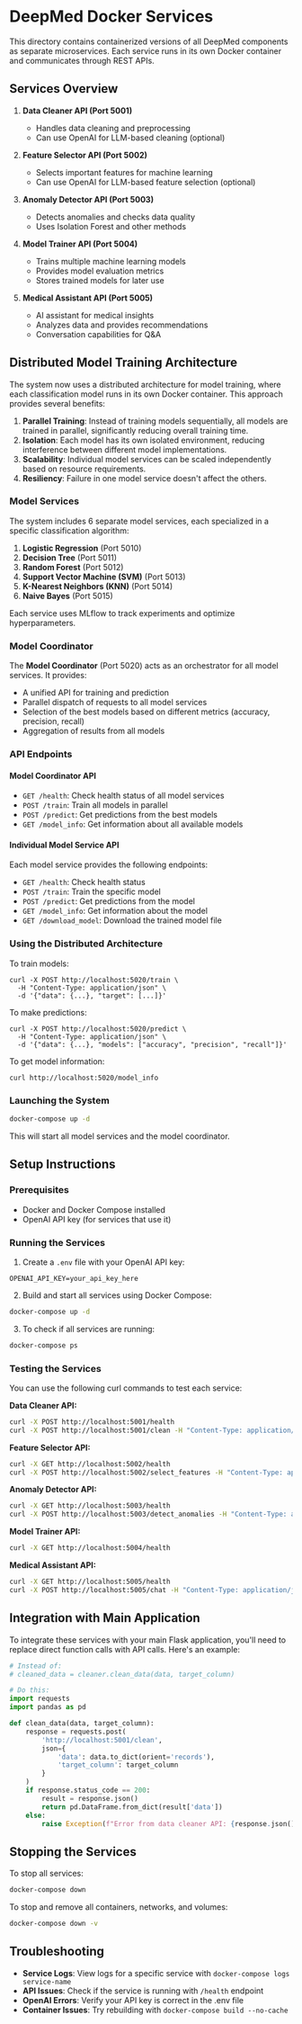 # DeepMed Docker Services

This directory contains containerized versions of all DeepMed components as separate microservices. Each service runs in its own Docker container and communicates through REST APIs.

## Services Overview

1. **Data Cleaner API (Port 5001)**
   - Handles data cleaning and preprocessing
   - Can use OpenAI for LLM-based cleaning (optional)

2. **Feature Selector API (Port 5002)**
   - Selects important features for machine learning
   - Can use OpenAI for LLM-based feature selection (optional)

3. **Anomaly Detector API (Port 5003)**
   - Detects anomalies and checks data quality
   - Uses Isolation Forest and other methods

4. **Model Trainer API (Port 5004)**
   - Trains multiple machine learning models
   - Provides model evaluation metrics
   - Stores trained models for later use

5. **Medical Assistant API (Port 5005)**
   - AI assistant for medical insights
   - Analyzes data and provides recommendations
   - Conversation capabilities for Q&A

## Distributed Model Training Architecture

The system now uses a distributed architecture for model training, where each classification model runs in its own Docker container. This approach provides several benefits:

1. **Parallel Training**: Instead of training models sequentially, all models are trained in parallel, significantly reducing overall training time.
2. **Isolation**: Each model has its own isolated environment, reducing interference between different model implementations.
3. **Scalability**: Individual model services can be scaled independently based on resource requirements.
4. **Resiliency**: Failure in one model service doesn't affect the others.

### Model Services

The system includes 6 separate model services, each specialized in a specific classification algorithm:

1. **Logistic Regression** (Port 5010)
2. **Decision Tree** (Port 5011)
3. **Random Forest** (Port 5012)
4. **Support Vector Machine (SVM)** (Port 5013)
5. **K-Nearest Neighbors (KNN)** (Port 5014)
6. **Naive Bayes** (Port 5015)

Each service uses MLflow to track experiments and optimize hyperparameters.

### Model Coordinator

The **Model Coordinator** (Port 5020) acts as an orchestrator for all model services. It provides:

- A unified API for training and prediction
- Parallel dispatch of requests to all model services
- Selection of the best models based on different metrics (accuracy, precision, recall)
- Aggregation of results from all models

### API Endpoints

#### Model Coordinator API

- `GET /health`: Check health status of all model services
- `POST /train`: Train all models in parallel
- `POST /predict`: Get predictions from the best models
- `GET /model_info`: Get information about all available models

#### Individual Model Service API

Each model service provides the following endpoints:

- `GET /health`: Check health status
- `POST /train`: Train the specific model
- `POST /predict`: Get predictions from the model
- `GET /model_info`: Get information about the model
- `GET /download_model`: Download the trained model file

### Using the Distributed Architecture

To train models:
```
curl -X POST http://localhost:5020/train \
  -H "Content-Type: application/json" \
  -d '{"data": {...}, "target": [...]}'
```

To make predictions:
```
curl -X POST http://localhost:5020/predict \
  -H "Content-Type: application/json" \
  -d '{"data": {...}, "models": ["accuracy", "precision", "recall"]}'
```

To get model information:
```
curl http://localhost:5020/model_info
```

### Launching the System

```bash
docker-compose up -d
```

This will start all model services and the model coordinator.

## Setup Instructions

### Prerequisites

- Docker and Docker Compose installed
- OpenAI API key (for services that use it)

### Running the Services

1. Create a `.env` file with your OpenAI API key:

```
OPENAI_API_KEY=your_api_key_here
```

2. Build and start all services using Docker Compose:

```bash
docker-compose up -d
```

3. To check if all services are running:

```bash
docker-compose ps
```

### Testing the Services

You can use the following curl commands to test each service:

**Data Cleaner API:**
```bash
curl -X POST http://localhost:5001/health
curl -X POST http://localhost:5001/clean -H "Content-Type: application/json" -d '{"data": {"column1": [1, 2, 3], "column2": [4, 5, 6]}, "target_column": "column1"}'
```

**Feature Selector API:**
```bash
curl -X GET http://localhost:5002/health
curl -X POST http://localhost:5002/select_features -H "Content-Type: application/json" -d '{"data": {"feature1": [1, 2, 3], "feature2": [4, 5, 6]}, "target": [0, 1, 0]}'
```

**Anomaly Detector API:**
```bash
curl -X GET http://localhost:5003/health
curl -X POST http://localhost:5003/detect_anomalies -H "Content-Type: application/json" -d '{"data": {"feature1": [1, 2, 3, 100], "feature2": [4, 5, 6, 7]}}'
```

**Model Trainer API:**
```bash
curl -X GET http://localhost:5004/health
```

**Medical Assistant API:**
```bash
curl -X GET http://localhost:5005/health
curl -X POST http://localhost:5005/chat -H "Content-Type: application/json" -d '{"message": "What machine learning model is best for heart disease prediction?"}'
```

## Integration with Main Application

To integrate these services with your main Flask application, you'll need to replace direct function calls with API calls. Here's an example:

```python
# Instead of:
# cleaned_data = cleaner.clean_data(data, target_column)

# Do this:
import requests
import pandas as pd

def clean_data(data, target_column):
    response = requests.post(
        'http://localhost:5001/clean',
        json={
            'data': data.to_dict(orient='records'),
            'target_column': target_column
        }
    )
    if response.status_code == 200:
        result = response.json()
        return pd.DataFrame.from_dict(result['data'])
    else:
        raise Exception(f"Error from data cleaner API: {response.json().get('error')}")
```

## Stopping the Services

To stop all services:

```bash
docker-compose down
```

To stop and remove all containers, networks, and volumes:

```bash
docker-compose down -v
```

## Troubleshooting

- **Service Logs**: View logs for a specific service with `docker-compose logs service-name`
- **API Issues**: Check if the service is running with `/health` endpoint
- **OpenAI Errors**: Verify your API key is correct in the .env file
- **Container Issues**: Try rebuilding with `docker-compose build --no-cache` 